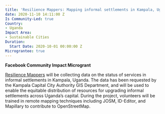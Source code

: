 ```yaml
---
title: 'Resilience Mappers: Mapping informal settlements in Kampala, Uganda'
date: 2020-11-10 14:11:00 Z
Is Community-Led: true
Country:
- Uganda
Impact Area:
- Sustainable Cities
Duration:
  Start Date: 2020-10-01 00:00:00 Z
Micrograntee: true
---
```


**Facebook Community Impact Microgrant**

[Resilience Mappers](https://www.facebook.com/RMappers/) will be collecting data on the status of services in informal settlements in Kampala, Uganda. The data has been requested by the Kampala Capital City Authority GIS Department, and will be used to enable the equitable distribution of resources for upgrading informal settlements across Uganda’s capital. During the project, volunteers will be trained in remote mapping techniques including JOSM, ID-Editor, and Mapillary to contribute to OpenStreetMap.